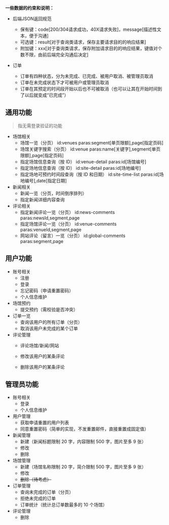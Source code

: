 **一些数据的约束和说明：**

- 后端JSON返回规范
  - 保有键：code[200/304请求成功，40X请求失败]，message[描述性文本，便于沟通]
  - 可选键：result[对于查询类请求，保存主要请求目的的响应结果]
  - 附加键：xxx[对于查询类请求，保存附加请求目的的响应结果，键值对个数不限，由前后端完全沟通后决定]

- 订单
  - 订单有四种状态，分为未完成、已完成、被用户取消、被管理员取消
  - 订单在未完成状态下才可被用户或管理员取消
  - 订单在其预定的时间段开始以后也不可被取消（也可以让其在开始时间到了以后就变成“已完成”）

## 通用功能

> 指无需登录验证的功能

- 场馆相关
  - 场馆一览（分页）
    id:venues
    paras:segment[单页限额],page[指定页码]
  - 场馆关键字搜索（分页）
    id:venue
    paras:name[关键字],segment[单页限额],page[指定页码]
  - 指定场馆信息查询（按 ID）
    id:venue-detail
    paras:id[场馆编号]
  - 指定场地信息查询（按 ID）
    id:site-detail
    paras:id[场地编号]
  - 指定场地可预约时间段查询（按 ID 和日期）
    id:site-time-list
    paras:id[场地编号],date[指定日期]
- 新闻相关
  - 新闻一览（分页，时间倒序排列）
  - 指定新闻详细内容查询
- 评论相关
  - 指定新闻评论一览（分页）
    id:news-comments
    paras:newsId,segment,page
  - 指定场馆评论一览（分页）
    id:venue-comments
    paras:venueId,segment,page
  - 网站评论（留言）一览（分页）
    id:global-comments
    paras:segment,page

## 用户功能

- 账号相关
  - 注册
  - 登录
  - 忘记密码（申请重置密码）
  - 个人信息维护
- 场馆预约
  - 提交预约（需校验是否冲突）
- 订单一览
  - 查询该用户的所有订单（分页）
  - 取消该用户未完成的某个订单
- 评论管理
  - 评论场馆/新闻/网站
  
  - 修改该用户的某条评论
  - 删除该用户的某条评论

## 管理员功能

- 账号相关
  - 登录
  - 个人信息维护
- 用户管理
  - 获取申请重置的用户列表
  - 同意重置密码（简单的实现，不发重置邮件，直接重置成固定值）
- 新闻管理
  - 新建（新闻标题限制 20 字，内容限制 500 字，图片至多 9 张）
  - 修改
  - 删除
- 场馆管理
  - 新建（场馆名称限制 20 字，简介限制 500 字，图片至多 9 张）
  - 修改
  - ~~删除（待考虑）~~
- 订单管理
  - 查询未完成的订单（分页）
  - 拒绝未完成的订单
  - 订单统计（统计总订单数最多的 10 个场馆）
- 评论管理
  - 删除
